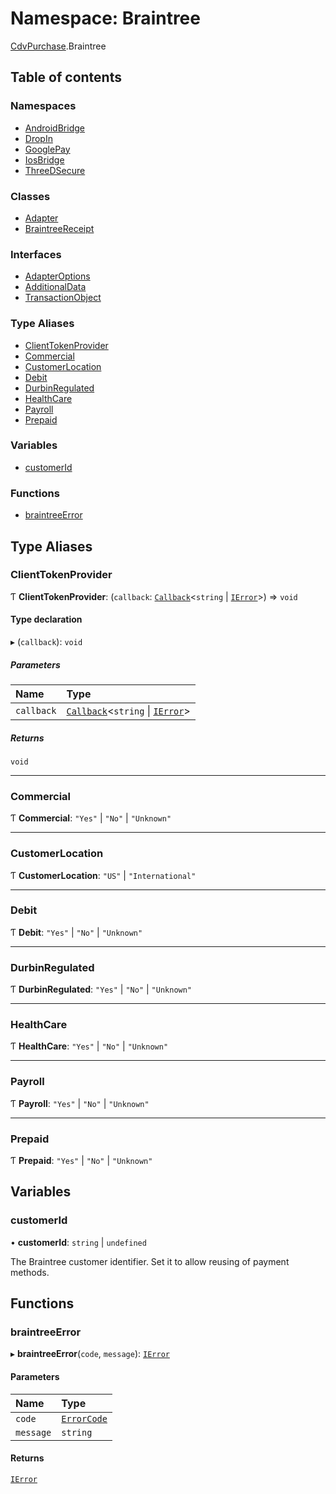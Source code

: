 # Namespace: Braintree

[CdvPurchase](CdvPurchase.md).Braintree

## Table of contents

### Namespaces

- [AndroidBridge](CdvPurchase.Braintree.AndroidBridge.md)
- [DropIn](CdvPurchase.Braintree.DropIn.md)
- [GooglePay](CdvPurchase.Braintree.GooglePay.md)
- [IosBridge](CdvPurchase.Braintree.IosBridge.md)
- [ThreeDSecure](CdvPurchase.Braintree.ThreeDSecure.md)

### Classes

- [Adapter](../classes/CdvPurchase.Braintree.Adapter.md)
- [BraintreeReceipt](../classes/CdvPurchase.Braintree.BraintreeReceipt.md)

### Interfaces

- [AdapterOptions](../interfaces/CdvPurchase.Braintree.AdapterOptions.md)
- [AdditionalData](../interfaces/CdvPurchase.Braintree.AdditionalData.md)
- [TransactionObject](../interfaces/CdvPurchase.Braintree.TransactionObject.md)

### Type Aliases

- [ClientTokenProvider](CdvPurchase.Braintree.md#clienttokenprovider)
- [Commercial](CdvPurchase.Braintree.md#commercial)
- [CustomerLocation](CdvPurchase.Braintree.md#customerlocation)
- [Debit](CdvPurchase.Braintree.md#debit)
- [DurbinRegulated](CdvPurchase.Braintree.md#durbinregulated)
- [HealthCare](CdvPurchase.Braintree.md#healthcare)
- [Payroll](CdvPurchase.Braintree.md#payroll)
- [Prepaid](CdvPurchase.Braintree.md#prepaid)

### Variables

- [customerId](CdvPurchase.Braintree.md#customerid)

### Functions

- [braintreeError](CdvPurchase.Braintree.md#braintreeerror)

## Type Aliases

### ClientTokenProvider

Ƭ **ClientTokenProvider**: (`callback`: [`Callback`](CdvPurchase.md#callback)<`string` \| [`IError`](../interfaces/CdvPurchase.IError.md)\>) => `void`

#### Type declaration

▸ (`callback`): `void`

##### Parameters

| Name | Type |
| :------ | :------ |
| `callback` | [`Callback`](CdvPurchase.md#callback)<`string` \| [`IError`](../interfaces/CdvPurchase.IError.md)\> |

##### Returns

`void`

___

### Commercial

Ƭ **Commercial**: ``"Yes"`` \| ``"No"`` \| ``"Unknown"``

___

### CustomerLocation

Ƭ **CustomerLocation**: ``"US"`` \| ``"International"``

___

### Debit

Ƭ **Debit**: ``"Yes"`` \| ``"No"`` \| ``"Unknown"``

___

### DurbinRegulated

Ƭ **DurbinRegulated**: ``"Yes"`` \| ``"No"`` \| ``"Unknown"``

___

### HealthCare

Ƭ **HealthCare**: ``"Yes"`` \| ``"No"`` \| ``"Unknown"``

___

### Payroll

Ƭ **Payroll**: ``"Yes"`` \| ``"No"`` \| ``"Unknown"``

___

### Prepaid

Ƭ **Prepaid**: ``"Yes"`` \| ``"No"`` \| ``"Unknown"``

## Variables

### customerId

• **customerId**: `string` \| `undefined`

The Braintree customer identifier. Set it to allow reusing of payment methods.

## Functions

### braintreeError

▸ **braintreeError**(`code`, `message`): [`IError`](../interfaces/CdvPurchase.IError.md)

#### Parameters

| Name | Type |
| :------ | :------ |
| `code` | [`ErrorCode`](../enums/CdvPurchase.ErrorCode.md) |
| `message` | `string` |

#### Returns

[`IError`](../interfaces/CdvPurchase.IError.md)
